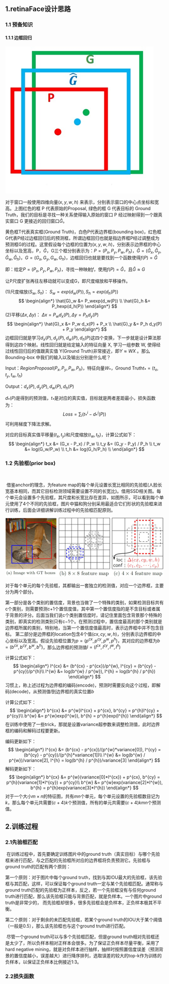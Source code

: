 ## 1.retinaFace设计思路

### 1.1 预备知识

[](https://zhuanlan.zhihu.com/p/42159963)

[](https://blog.csdn.net/zijin0802034/article/details/77685438)

[](http://caffecn.cn/?/question/160)

[](https://www.jianshu.com/p/2c0995908cc3)

#### 1.1.1 边框回归

![](img\img2.jpg)

对于窗口一般使用四维向量$(x,y,w,h)$ 来表示，分别表示窗口的中心点坐标和宽高。上图红色的框 P 代表原始的Proposal, 绿色的框 G 代表目标的 Ground Truth，我们的目标是寻找一种关系使得输入原始的窗口 P 经过映射得到一个跟真实窗口 G 更接近的回归窗口$\hat{G}$。

黄色框T代表真实框(Ground Truth)，白色P代表边界框(bounding box)，红色框G代表P经过边框回归后的预测框，所谓边框回归也就是指边界框P经过调整成为预测框G的过程。这里假设每个边框的位置为$(x,y,w,h)$，分别表示边界框的中心坐标以及宽高，P，$\hat{G}$，G三个框分别表示为：$P = (P_x, P_y, P_w, P_h)$，$\hat{G} = (\hat{G}_x, \hat{G}_y, \hat{G}_w, \hat{G}_h)$，$G = (G_x, G_y, G_w, G_h)$，边框回归也就是要找到一个函数使得$f(P) = \hat{G}$

  即：给定$P = (P_x, P_y, P_w, P_h)$，寻找一种映射$f$，使用$f(P)=\hat{G}$，且$\hat{G} \approx G$

让P尺度扩张再往左移动就可以变成G，即尺度缩放和平移操作。

(1)尺度缩放$(S_w, S_h)$：  $S_w = exp(d_w(P)),  S_h = exp(d_h(P))$
$$
\begin{align*}
\hat{G}_w &= P_wexp(d_w(P)) \\
\hat{G}_h &= P_hexp(d_h(P))
\end{align*}
$$
(2)平移$(\Delta x, \Delta y)$：  $\Delta x = P_w d_x(P),  \Delta y = P_h d_y(P)$
$$
\begin{align*}
\hat{G}_x &= P_w d_x(P) + P_x \\
\hat{G}_y &= P_h d_y(P) + P_y
\end{align*}
$$
边框回归就是学习$d_x(P), d_y(P), d_w(P), d_h(P)$这四个变换，下一步就是设计算法那得到这四个映射。线性回归就是给定输入的特征向量 X, 学习一组参数 W, 使得经过线性回归后的值跟真实值 Y(Ground Truth)非常接近，即$Y \approx WX$ 。那么 Bounding-box 中我们的输入以及输出分别是什么呢？

Input：$RegionProposal(P_x, P_y, P_w, P_h)$，特征向量$W_*$，Ground Truth$t_* = (t_x, t_y, t_w, t_h)$

Output：$d_x(P), d_y(P), d_w(P), d_h(P)$

$d_*(P)$是得到的预测值，$t_*$是对应的真实值，目标就是两者差距最小，损失函数为：
$$
Loss = \sum_i(t_*^i - d_*^i(P))
$$
可利用梯度下降法求解。

对应的目标真实值平移量$(t_x, t_y)$和尺度缩放$(t_w, t_h)$，计算公式如下：
$$
\begin{align*}
t_x &= (G_x - P_x) / P_w \\
t_y &= (G_y - P_y) / P_h \\
t_w &= log(G_w/P_w)  \\
t_h &= log(G_h/P_h)  \\
\end{align*}
$$

### 1.2 先验框(prior box)

​       [](https://www.cnblogs.com/pacino12134/p/10353959.html)

​        借鉴anchor的理念，为feature map的每个单元设置长宽比相同的先验框(人脸长宽基本相同，而其它目标检测领域需要设置不同的长宽比)。借用SSD相关图。每个单元会设置多个先验框，其尺度和长宽比存在差异，如图所示，可以看到每个单元使用了4个不同的先验框，图片中猫和狗分别采用最适合它们形状的先验框来进行训练，后面会详细讲解训练过程中的先验框匹配原则。

![](img\img1.jpg)

对于每个单元的每个先验框，其都输出一套独立的检测值，对应一个边界框，主要分为两个部分。

第一部分是各个类别的置信度，背景也当做了一个特殊的类别，如果检测目标共有c个类别，则需要预测c+1个置信度值，其中第一个置信度指的是不含目标或者属于背景的评分。后面当我们说c个类别置信度时，请记住里面包含背景那个特殊的类别，即真实的检测类别只有c−1个。在预测过程中，置信度最高的那个类别就是边界框所属的类别，特别地，当第一个置信度值最高时，表示边界框中并不包含目标。
第二部分是边界框的location包含4个值$(cx, cy, w, h)$，分别表示边界框的中心坐标以及宽高。假设先验框位置为$p = (p^{cx}, p^{cy}, p^{w}, p^{h})$，其对应的边界框为$b = (b^{cx}, b^{cy}, b^{w}, b^{h})$，那么边界框的预测值$l = (l^{cx}, l^{cy}, l^{w}, l^{h})$

计算公式如下：
$$
\begin{align*}
l^{cx} &= (b^{cx} - p^{cx})/p^{w}, l^{cy} = (b^{cy} - p^{cy})/p^{h}\\
l^{w} &= log(b^{w} / p^{w}), l^{h} = log(b^{h} / p^{h})
\end{align*}
$$
习惯上，称上述过程为边界框的编码(encode)，预测时需要反向这个过程，即解码(decode)，从预测值$l$到边界框的真实位置$b$

计算公式如下：
$$
\begin{align*}
b^{cx} &= p^{w}l^{cx} + p^{cx}, b^{cy} = p^{h}l^{cy} + p^{cy}\\
b^{w} &= p^{w}exp(l^{w}), b^{h} = p^{h}exp(l^{h})
\end{align*}
$$
在训练中使用了一些trick，那就是设置variance超参数来调整检测值，此时边界框的编码和解码过程要更新。

编码更新如下：
$$
\begin{align*}
l^{cx} &= (b^{cx} - p^{cx})/(p^{w}*variance[0]), l^{cy} = (b^{cy} - p^{cy})/(p^{h}*variance[1])\\
l^{w} &= log(b^{w} / p^{w})/variance[2], l^{h} = log(b^{h} / p^{h})/variance[3]
\end{align*}
$$
解码更新如下：
$$
\begin{align*}
b^{cx} &= p^{w}(variance[0]*l^{cx}) + p^{cx}, b^{cy} = p^{h}(variance[1]*l^{cy}) + p^{cy}\\
b^{w} &= p^{w}exp(variance[2]*l^{w}), b^{h} = p^{h}exp(variance[3]*l^{h})
\end{align*}
$$
对于一个大小$m×n$的特征图，共有$mn$个单元，每个单元设置的先验框数目记为$k$，那么每个单元共需要$(c+4)k$个预测值，所有的单元共需要$(c+4)kmn$个预测值。



## 2.训练过程

### 2.1先验框匹配

​        在训练过程中，首先要确定训练图片中的ground truth（真实目标）与哪个先验框来进行匹配，与之匹配的先验框所对应的边界框将负责预测它。先验框与ground truth的匹配有两个原则：

第一个原则：对于图片中每个ground truth，找到与其IOU最大的先验框，该先验框与其匹配，这样，可以保证每个ground truth一定与某个先验框匹配。通常称与ground truth匹配的先验框为正样本，反之，若一个先验框没有与任何ground truth进行匹配，那么该先验框只能与背景匹配，就是负样本。一个图片中ground truth是非常少的， 而先验框却很多，很多先验框会是负样本，正负样本极其不平衡。

第二个原则：对于剩余的未匹配先验框，若某个ground truth的IOU大于某个阈值（一般是0.5），那么该先验框也与这个ground truth进行匹配。

​        尽管一个ground truth可以与多个先验框匹配，但是ground truth相对先验框还是太少了，所以负样本相对正样本会很多。为了保证正负样本尽量平衡，采用了hard negative mining，就是对负样本进行抽样，抽样时按照置信度误差（预测背景的置信度越小，误差越大）进行降序排列，选取误差的较大的top-k作为训练的负样本，以保证正负样本比例接近1:3。

### 2.2损失函数

